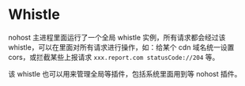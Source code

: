 # Whistle
nohost 主进程里面运行了一个全局 whistle 实例，所有请求都会经过该 whistle，可以在里面对所有请求进行操作，如：给某个 cdn 域名统一设置 cors，或拦截某些上报请求 `xxx.report.com statusCode://204` 等。

该 whistle 也可以用来管理全局等插件，包括系统里面用到等 nohost 插件。


